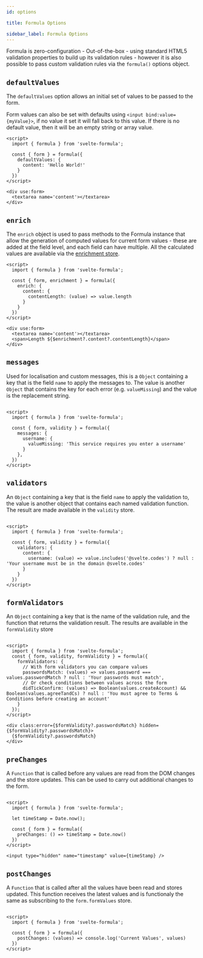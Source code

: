 ```yaml
---
id: options

title: Formula Options

sidebar_label: Formula Options
---
```


Formula is zero-configuration - Out-of-the-box - using standard HTML5 validation properties to build up its validation
rules - however it is also possible to pass custom validation rules via the `formula()` options object.

## `defaultValues`

The `defaultValues` option allows an initial set of values to be passed to the form.

Form values can also be set with defaults using `<input bind:value={myValue}>`, if no value it set it will fall back to
this value. If there is no default value, then it will be an empty string or array value.

```svelte
<script>
  import { formula } from 'svelte-formula';

  const { form } = formula({
    defaultValues: {
      content: 'Hello World!'
    }
  })
</script>

<div use:form>
  <textarea name='content'></textarea>
</div>
```

## `enrich`

The `enrich` object is used to pass methods to the Formula instance that allow the generation of computed values for
current form values - these are added at the field level, and each field can have multiple. All the calculated values
are available via the [enrichment store](stores/enrichment.mdx).

```svelte
<script>
  import { formula } from 'svelte-formula';

  const { form, enrichment } = formula({
    enrich: {
      content: {
        contentLength: (value) => value.length
      }
    }
  })
</script>

<div use:form>
  <textarea name='content'></textarea>
  <span>Length ${$enrichment?.content?.contentLength}</span>
</div>
```

## `messages`

Used for localisation and custom messages, this is a `Object` containing a key that is the field `name` to apply the
messages to. The value is another `Object` that contains the key for each error (e.g. `valueMissing`) and the value is
the replacement string.

```svelte

<script>
  import { formula } from 'svelte-formula';

  const { form, validity } = formula({
    messages: {
      username: {
        valueMissing: 'This service requires you enter a username'
      }
    },
  })
</script>
```

## `validators`

An `Object` containing a key that is the field `name` to apply the validation to, the value is another object that
contains each named validation function. The result are made available in the `validity` store.

```svelte

<script>
  import { formula } from 'svelte-formula';

  const { form, validity } = formula({
    validators: {
      content: {
        username: (value) => value.includes('@svelte.codes') ? null : 'Your username must be in the domain @svelte.codes'
      }
    }
  })
</script>
```

## `formValidators`

An `Object` containing a key that is the name of the validation rule, and the function that returns the validation
result. The results are available in the `formValidity` store

```svelte

<script>
  import { formula } from 'svelte-formula';
  const { form, validity, formValidity } = formula({
    formValidators: {
      // With form validators you can compare values
      passwordsMatch: (values) => values.password === values.passwordMatch ? null : 'Your passwords must match',
      // Or check conditions between values across the form
      didTickConfirm: (values) => Boolean(values.createAccount) && Boolean(values.agreeTandCs) ? null : 'You must agree to Terms & Conditions before creating an account'
    }
  });
</script>

<div class:error={$formValidity?.passwordsMatch} hidden={$formValidity?.passwordsMatch}>
  {$formValidity?.passwordsMatch}
</div>
```

## `preChanges`

A `Function` that is called before any values are read from the DOM changes and the store updates. This can be used to
carry out additional changes to the form.

```svelte

<script>
  import { formula } from 'svelte-formula';
  
  let timeStamp = Date.now();

  const { form } = formula({
    preChanges: () => timeStamp = Date.now()
  })
</script>

<input type="hidden" name="timestamp" value={timeStamp} />
```

## `postChanges`

A `Function` that is called after all the values have been read and stores updated. This function receives the latest
values and is functionaly the same as subscribing to the `form.formValues` store.

```svelte

<script>
  import { formula } from 'svelte-formula';
  
  const { form } = formula({
    postChanges: (values) => console.log('Current Values', values)
  })
</script>
```

